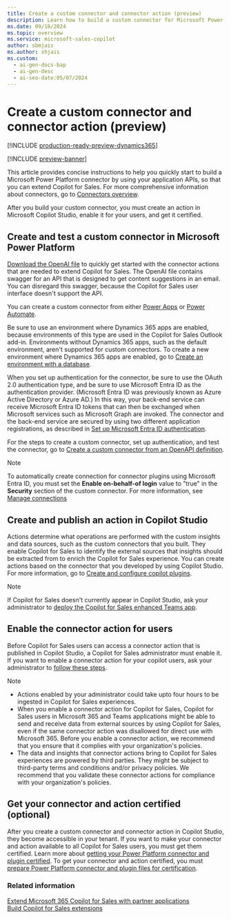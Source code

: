 ```yaml
---
title: Create a custom connector and connector action (preview)
description: Learn how to build a custom connector for Microsoft Power Platform and create an action in Microsoft Copilot Studio to enhance Copilot for Sales.
ms.date: 09/18/2024
ms.topic: overview
ms.service: microsoft-sales-copilot
author: sbmjais
ms.author: shjais
ms.custom:
  - ai-gen-docs-bap
  - ai-gen-desc
  - ai-seo-date:05/07/2024
---
```


# Create a custom connector and connector action (preview)

[!INCLUDE [production-ready-preview-dynamics365](~/../shared-content/shared/preview-includes/production-ready-preview-dynamics365.md)]

[!INCLUDE [preview-banner](~/../shared-content/shared/preview-includes/preview-banner.md)]

This article provides concise instructions to help you quickly start to build a Microsoft Power Platform connector by using your application APIs, so that you can extend Copilot for Sales. For more comprehensive information about connectors, go to [Connectors overview](/connectors/overview).

After you build your custom connector, you must create an action in Microsoft Copilot Studio, enable it for your users, and get it certified.

## Create and test a custom connector in Microsoft Power Platform

[Download the OpenAI file](https://go.microsoft.com/fwlink/p/?linkid=2272334) to quickly get started with the connector actions that are needed to extend Copilot for Sales. The OpenAI file contains swagger for an API that is designed to get content suggestions in an email. You can disregard this swagger, because the Copilot for Sales user interface doesn't support the API.

You can create a custom connector from either [Power Apps](https://make.powerapps.com/) or [Power Automate](https://flow.microsoft.com/). 

Be sure to use an environment where Dynamics 365 apps are enabled, because environments of this type are used in the Copilot for Sales Outlook add-in. Environments without Dynamics 365 apps, such as the default environment, aren't supported for custom connectors. To create a new environment where Dynamics 365 apps are enabled, go to [Create an environment with a database](/power-platform/admin/create-environment#create-an-environment-with-a-database).

When you set up authentication for the connector, be sure to use the OAuth 2.0 authentication type, and be sure to use Microsoft Entra ID as the authentication provider. (Microsoft Entra ID was previously known as Azure Active Directory or Azure AD.) In this way, your back-end service can receive Microsoft Entra ID tokens that can then be exchanged when Microsoft services such as Microsoft Graph are invoked. The connector and the back-end service are secured by using two different application registrations, as described in [Set up Microsoft Entra ID authentication](/connectors/custom-connectors/create-web-api-connector#set-up-microsoft-entra-id-authentication).

For the steps to create a custom connector, set up authentication, and test the connector, go to [Create a custom connector from an OpenAPI definition](/connectors/custom-connectors/define-openapi-definition).

> [!NOTE]
> To automatically create connection for connector plugins using Microsoft Entra ID, you must set the **Enable on-behalf-of login** value to "true" in the **Security** section of the custom connector. For more information, see [Manage connections](/power-apps/maker/canvas-apps/add-manage-connections#consent-dialog-fine-grained-permssions)

## Create and publish an action in Copilot Studio

Actions determine what operations are performed with the custom insights and data sources, such as the custom connectors that you built. They enable Copilot for Sales to identify the external sources that insights should be extracted from to enrich the Copilot for Sales experience. You can create actions based on the connector that you developed by using Copilot Studio. For more information, go to [Create and configure copilot plugins](/microsoft-copilot-studio/copilot-plugins-overview).

> [!NOTE]
> If Copilot for Sales doesn't currently appear in Copilot Studio, ask your administrator to [deploy the Copilot for Sales enhanced Teams app](/microsoft-sales-copilot/enable-license#deploy-the-copilot-for-sales-app).

## Enable the connector action for users

Before Copilot for Sales users can access a connector action that is published in Copilot Studio, a Copilot for Sales administrator must enable it. If you want to enable a connector action for your copilot users, ask your administrator to [follow these steps](/microsoft-copilot-studio/manage-copilot-for-sales).

> [!NOTE]
> - Actions enabled by your administrator could take upto four hours to be ingested in Copilot for Sales experiences.
> - When you enable a connector action for Copilot for Sales, Copilot for Sales users in Microsoft 365 and Teams applications might be able to send and receive data from external sources by using Copilot for Sales, even if the same connector action was disallowed for direct use with Microsoft 365. Before you enable a connector action, we recommend that you ensure that it complies with your organization's policies.
> - The data and insights that connector actions bring to Copilot for Sales experiences are powered by third parties. They might be subject to third-party terms and conditions and/or privacy policies. We recommend that you validate these connector actions for compliance with your organization's policies.

## Get your connector and action certified (optional)

After you create a custom connector and connector action in Copilot Studio, they become accessible in your tenant. If you want to make your connector and action available to all Copilot for Sales users, you must get them certified. Learn more about [getting your Power Platform connector and plugin certified](/connectors/custom-connectors/submit-certification). To get your connector and action certified, you must [prepare Power Platform connector and plugin files for certification](/connectors/custom-connectors/certification-submission).

### Related information

[Extend Microsoft 365 Copilot for Sales with partner applications](extend-copilot-for-sales.md)<br>
[Build Copilot for Sales extensions](build-apis.md)
